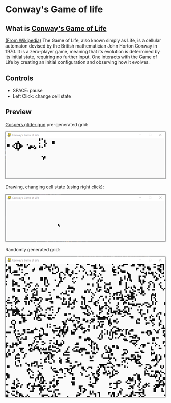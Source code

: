 # Conway's Game of life

## What is [Conway's Game of Life](https://en.wikipedia.org/wiki/Conway's_Game_of_Life)

[(From Wikipedia)](https://en.wikipedia.org/wiki/Conway's_Game_of_Life) The Game of Life, also known simply as Life, is a cellular automaton devised by the British mathematician John Horton Conway in 1970. It is a zero-player game, meaning that its evolution is determined by its initial state, requiring no further input. One interacts with the Game of Life by creating an initial configuration and observing how it evolves.

## Controls

- SPACE: pause
- Left Click: change cell state

## Preview

[Gospers glider gun](https://en.wikipedia.org/wiki/Conway's_Game_of_Life#Examples_of_patterns) pre-generated grid:

![gospers_glider_gun](preview/gospers_glider_gun.gif)

Drawing, changing cell state (using right click):

![draw](preview/draw.gif)

Randomly generated grid:

![random](preview/random.gif)
